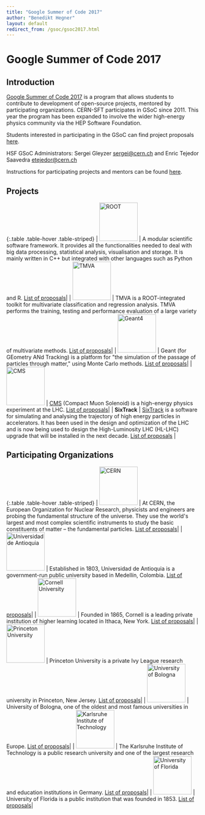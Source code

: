 ```yaml
---
title: "Google Summer of Code 2017"
author: "Benedikt Hegner"
layout: default
redirect_from: /gsoc/gsoc2017.html
---
```


# Google Summer of Code 2017

## Introduction

[Google Summer of Code 2017](https://developers.google.com/open-source/gsoc/) is a program that allows students to contribute to development of open-source projects, mentored by participating organizations. CERN-SFT participates in GSoC since 2011. This year the program has been expanded to involve the wider high-energy physics community via the HEP Software Foundation.  

Students interested in participating in the GSoC can find project proposals [here](#Projects).

HSF GSoC Administrators: Sergei Gleyzer <a href="mailto:sergei@cern.ch">sergei@cern.ch</a> and Enric Tejedor Saavedra <a href="mailto:etejedor@cern.ch">etejedor@cern.ch</a>

Instructions for participating projects and mentors can be found [here]({{site.baseurl}}/gsoc/guideline.html).


## Projects

{:.table .table-hover  .table-striped}
| <img src="{{site.baseurl}}/images/rootlogo.png" width="100" alt="ROOT"> | A modular scientific software framework. It provides all the functionalities needed to deal with big data processing, statistical analysis, visualisation and storage. It is mainly written in C++ but integrated with other languages such as Python and R. [List of proposals]({{site.baseurl}}/gsoc/project_ROOT.html)|
| <img src="{{site.baseurl}}/images/tmva_logo.gif" width="100" alt="TMVA"> | TMVA is a ROOT-integrated toolkit for multivariate classification and regression analysis. TMVA performs the training, testing and performance evaluation of a large variety of multivariate methods. [List of proposals]({{site.baseurl}}/gsoc/project_TMVA.html)|
| <img src="{{site.baseurl}}/images/geanttiny.gif" width="100" alt="Geant4"> | Geant (for GEometry ANd Tracking) is a platform for "the simulation of the passage of particles through matter," using Monte Carlo methods. [List of proposals]({{site.baseurl}}/gsoc/project_Geant4.html)|
| <img src="{{site.baseurl}}/images/CMS-Color.gif" width="100" alt="CMS"> | [CMS](http://cms.web.cern.ch/) (Compact Muon Solenoid) is a high-energy physics experiment at the LHC. [List of proposals]({{site.baseurl}}/gsoc/project_CMS.html)|
| **SixTrack** | [SixTrack](http://cern.ch/sixtrack) is a software for simulating and analysing the trajectory of high energy particles in accelerators. It has been used in the design and optimization of the LHC and is now being used to design the High-Luminosity LHC (HL-LHC) upgrade that will be installed in the next decade. [List of proposals]({{site.baseurl}}/gsoc/project_SixTrack.html) |

## Participating Organizations

{:.table .table-hover  .table-striped}
| <img src="{{site.baseurl}}/images/CERN-logo.jpg" width="100" alt="CERN"> | At CERN, the European Organization for Nuclear Research, physicists and engineers are probing the fundamental structure of the universe. They use the world's largest and most complex scientific instruments to study the basic constituents of matter – the fundamental particles. [List of proposals]({{site.baseurl}}/gsoc/cern.html)|
| <img src="{{site.baseurl}}/images/udea_logo.png" width="100" alt="Universidad de Antioquia"> | Established in 1803, Universidad de Antioquia is a government-run public university based in Medellín, Colombia. [List of proposals]({{site.baseurl}}/gsoc/udea.html)|
| <img src="{{site.baseurl}}/images/cornell_logo.gif" width="100" alt="Cornell University"> | Founded in 1865, Cornell is a leading private institution of higher learning located in Ithaca, New York. [List of proposals]({{site.baseurl}}/gsoc/cornell.html)|
| <img src="{{site.baseurl}}/images/princeton-logo.png" width="100" alt="Princeton University"> | Princeton University is a private Ivy League research university in Princeton, New Jersey. [List of proposals]({{site.baseurl}}/gsoc/princeton.html)|
| <img src="{{site.baseurl}}/images/unibo_logo.jpg" width="100" alt="University of Bologna"> | University of Bologna, one of the oldest and most famous universities in Europe. [List of proposals]({{site.baseurl}}/gsoc/unibo.html)|
| <img src="{{site.baseurl}}/images/kit_logo.png" width="100" alt="Karlsruhe Institute of Technology"> | The Karlsruhe Institute of Technology is a public research university and one of the largest research and education institutions in Germany. [List of proposals]({{site.baseurl}}/gsoc/kit.html)|
| <img src="{{site.baseurl}}/images/ufl_logo.jpg" width="100" alt="University of Florida"> | University of Florida is a public institution that was founded in 1853. [List of proposals]({{site.baseurl}}/gsoc/ufl.html)|

